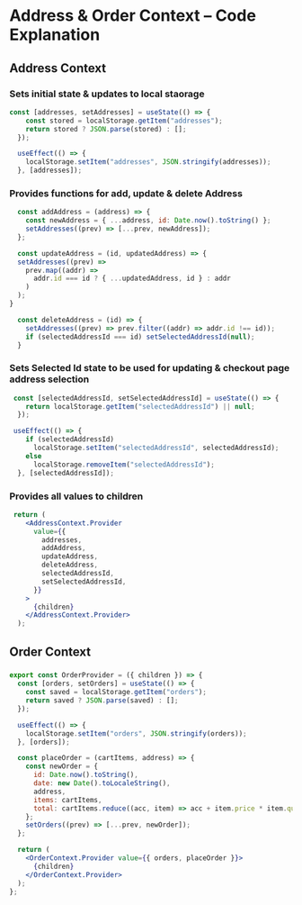 # Address  & Order Context – Code Explanation


## Address Context
### Sets initial state & updates to local staorage
```jsx
const [addresses, setAddresses] = useState(() => {
    const stored = localStorage.getItem("addresses");
    return stored ? JSON.parse(stored) : [];
  });

  useEffect(() => {
    localStorage.setItem("addresses", JSON.stringify(addresses));
  }, [addresses]);
```

### Provides functions for add, update & delete Address
```jsx
  const addAddress = (address) => {
    const newAddress = { ...address, id: Date.now().toString() };
    setAddresses((prev) => [...prev, newAddress]);
  };

  const updateAddress = (id, updatedAddress) => {
  setAddresses((prev) =>
    prev.map((addr) =>
      addr.id === id ? { ...updatedAddress, id } : addr
    )
  );
}

  const deleteAddress = (id) => {
    setAddresses((prev) => prev.filter((addr) => addr.id !== id));
    if (selectedAddressId === id) setSelectedAddressId(null);
  }
```

### Sets Selected Id state to be used for updating & checkout page address selection 
```jsx
 const [selectedAddressId, setSelectedAddressId] = useState(() => {
    return localStorage.getItem("selectedAddressId") || null;
  });

 useEffect(() => {
    if (selectedAddressId)
      localStorage.setItem("selectedAddressId", selectedAddressId);
    else
      localStorage.removeItem("selectedAddressId");
  }, [selectedAddressId]);
```

### Provides all values to children
```jsx
 return (
    <AddressContext.Provider
      value={{
        addresses,
        addAddress,
        updateAddress,
        deleteAddress,
        selectedAddressId,
        setSelectedAddressId,
      }}
    >
      {children}
    </AddressContext.Provider>
  );
```


## Order Context 

###
```jsx
export const OrderProvider = ({ children }) => {
  const [orders, setOrders] = useState(() => {
    const saved = localStorage.getItem("orders");
    return saved ? JSON.parse(saved) : [];
  });

  useEffect(() => {
    localStorage.setItem("orders", JSON.stringify(orders));
  }, [orders]);

  const placeOrder = (cartItems, address) => {
    const newOrder = {
      id: Date.now().toString(),
      date: new Date().toLocaleString(),
      address,
      items: cartItems,
      total: cartItems.reduce((acc, item) => acc + item.price * item.quantity, 0),
    };
    setOrders((prev) => [...prev, newOrder]);
  };

  return (
    <OrderContext.Provider value={{ orders, placeOrder }}>
      {children}
    </OrderContext.Provider>
  );
};
```